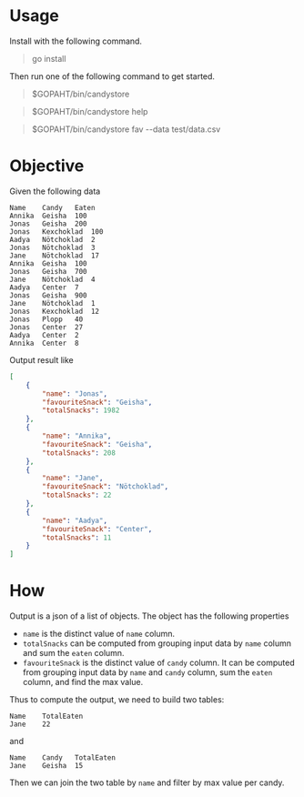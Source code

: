 # Usage

Install with the following command.

> go install

Then run one of the following command to get started.

> $GOPAHT/bin/candystore 

> $GOPAHT/bin/candystore help

> $GOPAHT/bin/candystore fav --data test/data.csv

# Objective

Given the following data

```csv
Name	Candy	Eaten
Annika	Geisha	100
Jonas	Geisha	200
Jonas	Kexchoklad	100
Aadya	Nötchoklad	2
Jonas	Nötchoklad	3
Jane	Nötchoklad	17
Annika	Geisha	100
Jonas	Geisha	700
Jane	Nötchoklad	4
Aadya	Center	7
Jonas	Geisha	900
Jane	Nötchoklad	1
Jonas	Kexchoklad	12
Jonas	Plopp	40
Jonas	Center	27
Aadya	Center	2
Annika	Center	8
```

Output result like

```json
[
    {
        "name": "Jonas",
        "favouriteSnack": "Geisha",
        "totalSnacks": 1982
    },
    {
        "name": "Annika",
        "favouriteSnack": "Geisha",
        "totalSnacks": 208
    },
    {
        "name": "Jane",
        "favouriteSnack": "Nötchoklad",
        "totalSnacks": 22
    },
    {
        "name": "Aadya",
        "favouriteSnack": "Center",
        "totalSnacks": 11
    }
]
```

# How

Output is a json of a list of objects. The object has the following properties
- `name` is the distinct value of `name` column.
- `totalSnacks` can be computed from grouping input data by `name` column and sum the `eaten` column.
- `favouriteSnack` is the distinct value of `candy` column. 
  It can be computed from grouping input data by `name` and `candy` column, sum the `eaten` column, and find the max value.

Thus to compute the output, we need to build two tables:

```csv
Name    TotalEaten
Jane    22
```

and

```csv
Name    Candy   TotalEaten
Jane    Geisha  15
```

Then we can join the two table by `name` and filter by max value per candy.
